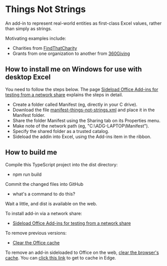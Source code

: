 # Things Not Strings

An add-in to represent real-world entities as first-class Excel values, rather than simply as strings.

Motivating examples include:
* Charities from [FindThatCharity](https://findthatcharity.uk)
* Grants from one organization to another from [360Giving](https://360Giving.org)

## How to install me on Windows for use with desktop Excel

You need to follow the steps below. The page [Sideload Office Add-ins for testing from a network share](https://learn.microsoft.com/en-us/office/dev/add-ins/testing/create-a-network-shared-folder-catalog-for-task-pane-and-content-add-ins) explains the steps in detail.

* Create a folder called Manifest (eg, directly in your C drive).
* Download the file [manifest-things-not-strings.xml](manifest-things-not-strings.xml) and place it in the Manifest folder.
* Share the folder Manifest using the Sharing tab on its Properties menu.
* Make note of the network path (eg, "C:\\ADG-LAPTOP\Manifest").
* Specify the shared folder as a trusted catalog.
* Sideload the addin into Excel, using the Add-ins item in the ribbon.

## How to build me

Compile this TypeScript project into the dist directory:
* npm run build

Commit the changed files into GitHub
* what's a command to do this?

Wait a little, and dist is available on the web.

To install add-in via a network share:
* [Sideload Office Add-ins for testing from a network share](https://learn.microsoft.com/en-us/office/dev/add-ins/testing/create-a-network-shared-folder-catalog-for-task-pane-and-content-add-ins)

To remove previous versions:
* [Clear the Office cache](https://learn.microsoft.com/en-us/office/dev/add-ins/testing/clear-cache)

To remove an add-in sideloaded to Office on the web, [clear the browser's cache](https://learn.microsoft.com/en-us/office/dev/add-ins/testing/sideload-office-add-ins-for-testing#remove-a-sideloaded-add-in). You can [click this link](edge://settings/clearBrowserData) to get to cache in Edge.